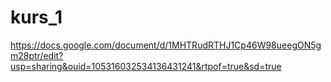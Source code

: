 # kurs_1


https://docs.google.com/document/d/1MHTRudRTHJ1Cp46W98ueegON5gm28ptr/edit?usp=sharing&ouid=105316032534136431241&rtpof=true&sd=true
